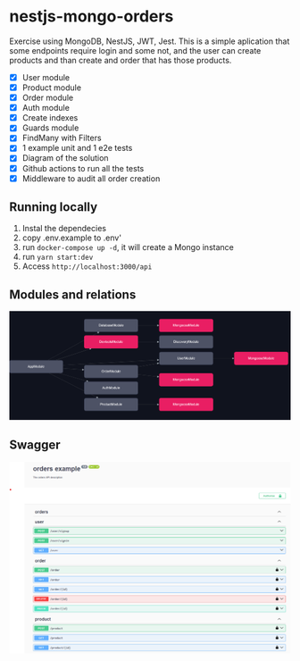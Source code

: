# nestjs-mongo-orders

Exercise using MongoDB, NestJS, JWT, Jest. This is a simple aplication that some endpoints require login and some not, and the user can create products and than create and order that has those products.

-   [x] User module
-   [x] Product module
-   [x] Order module
-   [x] Auth module
-   [x] Create indexes
-   [x] Guards module
-   [x] FindMany with Filters
-   [x] 1 example unit and 1 e2e tests
-   [x] Diagram of the solution
-   [x] Github actions to run all the tests
-   [x] Middleware to audit all order creation

## Running locally

1. Instal the dependecies
2. copy .env.example to .env'
3. run `docker-compose up -d`, it will create a Mongo instance
4. run `yarn start:dev`
5. Access `http://localhost:3000/api`

## Modules and relations

![Preview](https://github.com/henriqueweiand/nestjs-mongodb-order/blob/master/assets/modules-view.png)

## Swagger

![Preview](https://github.com/henriqueweiand/nestjs-mongodb-order/blob/master/assets/swagger.png)
